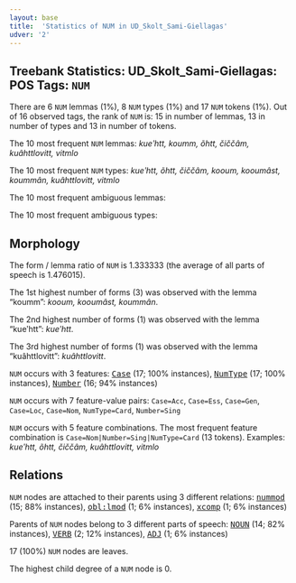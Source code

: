 ```yaml
---
layout: base
title:  'Statistics of NUM in UD_Skolt_Sami-Giellagas'
udver: '2'
---
```


## Treebank Statistics: UD_Skolt_Sami-Giellagas: POS Tags: `NUM`

There are 6 `NUM` lemmas (1%), 8 `NUM` types (1%) and 17 `NUM` tokens (1%).
Out of 16 observed tags, the rank of `NUM` is: 15 in number of lemmas, 13 in number of types and 13 in number of tokens.

The 10 most frequent `NUM` lemmas: <em>kueʹhtt, koumm, õhtt, čiččâm, kuâhttlovitt, vitmlo</em>

The 10 most frequent `NUM` types:  <em>kueʹhtt, õhtt, čiččâm, kooum, kooumâst, koummân, kuâhttlovitt, vitmlo</em>

The 10 most frequent ambiguous lemmas: 

The 10 most frequent ambiguous types:  



## Morphology

The form / lemma ratio of `NUM` is 1.333333 (the average of all parts of speech is 1.476015).

The 1st highest number of forms (3) was observed with the lemma “koumm”: <em>kooum, kooumâst, koummân</em>.

The 2nd highest number of forms (1) was observed with the lemma “kueʹhtt”: <em>kueʹhtt</em>.

The 3rd highest number of forms (1) was observed with the lemma “kuâhttlovitt”: <em>kuâhttlovitt</em>.

`NUM` occurs with 3 features: <tt><a href="sms_giellagas-feat-Case.html">Case</a></tt> (17; 100% instances), <tt><a href="sms_giellagas-feat-NumType.html">NumType</a></tt> (17; 100% instances), <tt><a href="sms_giellagas-feat-Number.html">Number</a></tt> (16; 94% instances)

`NUM` occurs with 7 feature-value pairs: `Case=Acc`, `Case=Ess`, `Case=Gen`, `Case=Loc`, `Case=Nom`, `NumType=Card`, `Number=Sing`

`NUM` occurs with 5 feature combinations.
The most frequent feature combination is `Case=Nom|Number=Sing|NumType=Card` (13 tokens).
Examples: <em>kueʹhtt, õhtt, čiččâm, kuâhttlovitt, vitmlo</em>


## Relations

`NUM` nodes are attached to their parents using 3 different relations: <tt><a href="sms_giellagas-dep-nummod.html">nummod</a></tt> (15; 88% instances), <tt><a href="sms_giellagas-dep-obl-lmod.html">obl:lmod</a></tt> (1; 6% instances), <tt><a href="sms_giellagas-dep-xcomp.html">xcomp</a></tt> (1; 6% instances)

Parents of `NUM` nodes belong to 3 different parts of speech: <tt><a href="sms_giellagas-pos-NOUN.html">NOUN</a></tt> (14; 82% instances), <tt><a href="sms_giellagas-pos-VERB.html">VERB</a></tt> (2; 12% instances), <tt><a href="sms_giellagas-pos-ADJ.html">ADJ</a></tt> (1; 6% instances)

17 (100%) `NUM` nodes are leaves.

The highest child degree of a `NUM` node is 0.

